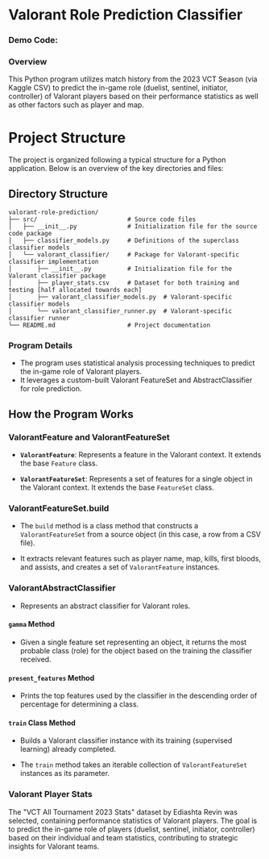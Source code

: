 # Valorant Role Prediction Classifier

### Demo Code: 

### Overview

This Python program utilizes match history from the 2023 VCT Season (via Kaggle CSV) 
to predict the in-game role (duelist, sentinel, initiator, controller) of Valorant players 
based on their performance statistics as well as other factors such as player and map. 

# Project Structure

The project is organized following a typical structure for a Python application. Below is an overview of the key directories and files:

## Directory Structure

```plaintext
valorant-role-prediction/
├── src/                         # Source code files
│   ├── __init__.py              # Initialization file for the source code package
│   ├── classifier_models.py     # Definitions of the superclass classifier models
│   └── valorant_classifier/     # Package for Valorant-specific classifier implementation
│       ├── __init__.py          # Initialization file for the Valorant classifier package
│       ├── player_stats.csv     # Dataset for both training and testing [half allocated towards each]
│       ├── valorant_classifier_models.py  # Valorant-specific classifier models
│       └── valorant_classifier_runner.py  # Valorant-specific classifier runner
└── README.md                    # Project documentation
```

### Program Details

* The program uses statistical analysis processing techniques to predict the in-game role of Valorant players.
* It leverages a custom-built Valorant FeatureSet and AbstractClassifier for role prediction.

## How the Program Works

### ValorantFeature and ValorantFeatureSet

- **`ValorantFeature`**: Represents a feature in the Valorant context. It extends the base `Feature` class.

- **`ValorantFeatureSet`**: Represents a set of features for a single object in the Valorant context. It extends the base `FeatureSet` class.

### ValorantFeatureSet.build

- The `build` method is a class method that constructs a `ValorantFeatureSet` from a source object (in this case, a row from a CSV file).

- It extracts relevant features such as player name, map, kills, first bloods, and assists, and creates a set of `ValorantFeature` instances.

### ValorantAbstractClassifier

- Represents an abstract classifier for Valorant roles.

#### `gamma` Method

- Given a single feature set representing an object, it returns the most probable class (role) for the object based on the training the classifier received.

#### `present_features` Method

- Prints the top features used by the classifier in the descending order of percentage for determining a class.

#### `train` Class Method

- Builds a Valorant classifier instance with its training (supervised learning) already completed.

- The `train` method takes an iterable collection of `ValorantFeatureSet` instances as its parameter.

### Valorant Player Stats
The "VCT All Tournament 2023 Stats" dataset by Ediashta Revin was selected, containing performance statistics of Valorant players. The goal is to predict the in-game role of players (duelist, sentinel, initiator, controller) based on their individual and team statistics, contributing to strategic insights for Valorant teams.